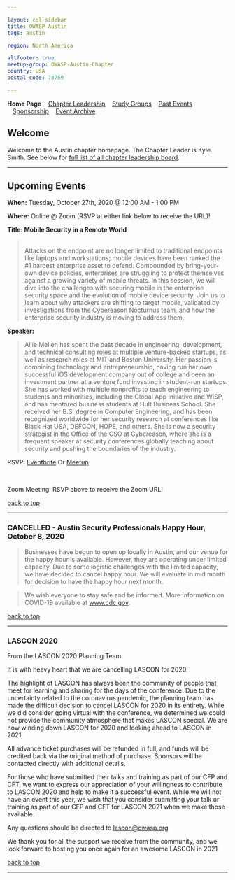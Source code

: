 ```yaml
---

layout: col-sidebar
title: OWASP Austin
tags: austin

region: North America

altfooter: true
meetup-group: OWASP-Austin-Chapter
country: USA
postal-code: 78759

---
```

<strong>Home Page</strong>
&nbsp;&nbsp;&nbsp;[Chapter Leadership](leadership.md)
&nbsp;&nbsp;&nbsp;[Study Groups](studygroups.md)
&nbsp;&nbsp;&nbsp;[Past Events](pastevents.md)
&nbsp;&nbsp;&nbsp;[Sponsorship](sponsorship.md)
&nbsp;&nbsp;&nbsp;[Event Archive](pasteventsarchive.md)

Welcome
-------
Welcome to the Austin chapter homepage. The Chapter Leader is Kyle Smith. See below for [full list of all chapter leadership board](leadership.md).

<hr/>

Upcoming Events
---------------
**When:** Tuesday, October 27th, 2020 @ 12:00 AM - 1:00 PM

**Where:** Online @ Zoom (RSVP at either link below to receive the URL)!

**Title: Mobile Security in a Remote World** 
<blockquote> 
  <br>
Attacks on the endpoint are no longer limited to traditional endpoints like laptops and workstations; mobile devices have been ranked the #1 hardest enterprise asset to defend. Compounded by bring-your-own device policies, enterprises are struggling to protect themselves against a growing variety of mobile threats. In this session, we will dive into the challenges with securing mobile in the enterprise security space and the evolution of mobile device security. Join us to learn about why attackers are shifting to target mobile, validated by investigations from the Cybereason Nocturnus team, and how the enterprise security industry is moving to address them.
</blockquote>

**Speaker:** 
<blockquote>
Allie Mellen has spent the past decade in engineering, development, and technical consulting roles at multiple venture-backed startups, as well as research roles at MIT and Boston University. Her passion is combining technology and entrepreneurship, having run her own successful iOS development company out of college and been an investment partner at a venture fund investing in student-run startups. She has worked with multiple nonprofits to teach engineering to students and minorities, including the Global App Initiative and WISP, and has mentored business students at Hult Business School. She received her B.S. degree in Computer Engineering, and has been recognized worldwide for her security research at conferences like Black Hat USA, DEFCON, HOPE, and others. She is now a security strategist in the Office of the CSO at Cybereason, where she is a frequent speaker at security conferences globally teaching about security and pushing the boundaries of the industry.
</blockquote>

<p>
  RSVP: <a href="https://owasp-austin-october2020-chapter-meeting.eventbrite.com">Eventbrite</a>
    Or
  <a href="https://www.meetup.com/OWASP-Austin-Chapter/events/273845168/">Meetup</a>
</p>
<br>
<p>Zoom Meeting: RSVP above to receive the Zoom URL!</p>
  
[back to top](#welcome)
<hr>

### CANCELLED - Austin Security Professionals Happy Hour, October 8, 2020 ###

>Businesses have begun to open up locally in Austin, and our venue for the happy hour is available. However, they are operating under limited capacity. Due to some logistic challenges with the limited capacity, we have decided to cancel  happy hour. We will evaluate in mid month for decision to have the happy hour next month.

>We wish everyone to stay safe and be informed. More information on COVID-19 available at <a href="https://www.cdc.gov/coronavirus/2019-ncov/index.html" target="_blank">www.cdc.gov</a>.


[back to top](#welcome)
<hr>

### LASCON 2020 ###

From the LASCON 2020 Planning Team:

It is with heavy heart that we are cancelling LASCON for 2020.

The highlight of LASCON has always been the community of people that meet for learning and sharing for the days of the conference.  Due to the uncertainty related to the coronavirus pandemic, the planning team has made the difficult decision to cancel LASCON for 2020 in its entirety.  While we did consider going virtual with the conference, we determined we could not provide the community atmosphere that makes LASCON special. We are now winding down LASCON for 2020 and looking ahead to LASCON in 2021.

All advance ticket purchases will be refunded in full, and funds will be credited back via the original method of purchase.  Sponsors will be contacted directly with additional details.

For those who have submitted their talks and training as part of our CFP and CFT, we want to express our appreciation of your willingness to contribute to LASCON 2020 and help to make it a successful event. While we will not have an event this year, we wish that you consider submitting your talk or training as part of our CFP and CFT for LASCON 2021 when we make those available.

Any questions should be directed to lascon@owasp.org

We thank you for all the support we receive from the community, and we look forward to hosting you once again for an awesome LASCON in 2021

[back to top](#welcome)
<hr>
